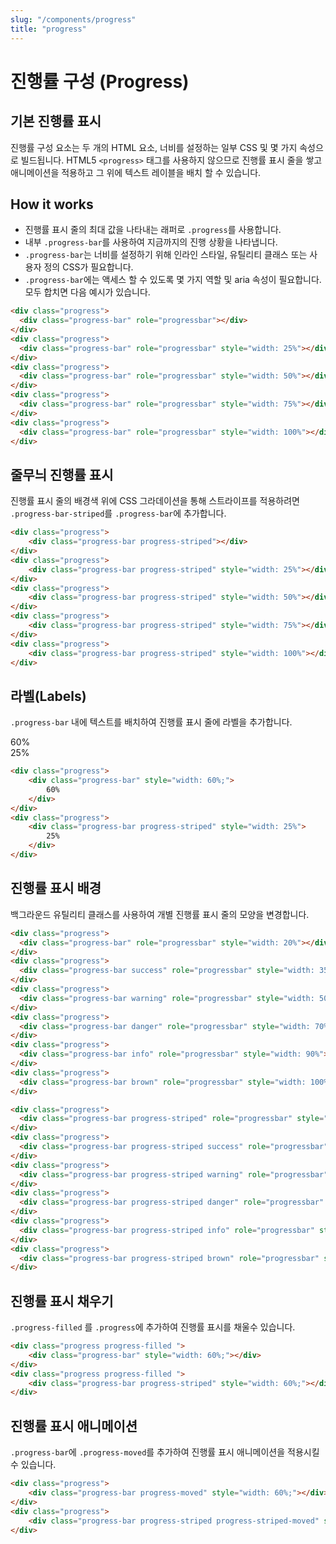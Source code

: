 ```yaml
---
slug: "/components/progress"
title: "progress"
---
```


# 진행률 구성 (Progress)

## 기본 진행률 표시
진행률 구성 요소는 두 개의 HTML 요소, 너비를 설정하는 일부 CSS 및 몇 가지 속성으로 빌드됩니다. HTML5 ```<progress>``` 태그를 사용하지 않으므로 진행률 표시 줄을 쌓고 애니메이션을 적용하고 그 위에 텍스트 레이블을 배치 할 수 있습니다.

## How it works
* 진행률 표시 줄의 최대 값을 나타내는 래퍼로 ```.progress```를 사용합니다.
* 내부 ```.progress-bar```를 사용하여 지금까지의 진행 상황을 나타냅니다.
* ```.progress-bar```는 너비를 설정하기 위해 인라인 스타일, 유틸리티 클래스 또는 사용자 정의 CSS가 필요합니다.
* ```.progress-bar```에는 액세스 할 수 있도록 몇 가지 역할 및 aria 속성이 필요합니다. <br>
모두 합치면 다음 예시가 있습니다.

<div class="card">
<div class="card-body">

<div class="progress">
  <div class="progress-bar" role="progressbar"></div>
</div>
<div class="progress">
  <div class="progress-bar" role="progressbar" style="width: 25%"></div>
</div>
<div class="progress">
  <div class="progress-bar" role="progressbar" style="width: 50%"></div>
</div>
<div class="progress">
  <div class="progress-bar" role="progressbar" style="width: 75%"></div>
</div>
<div class="progress">
  <div class="progress-bar" role="progressbar" style="width: 100%"></div>
</div>
</div>

```html
<div class="progress">
  <div class="progress-bar" role="progressbar"></div>
</div>
<div class="progress">
  <div class="progress-bar" role="progressbar" style="width: 25%"></div>
</div>
<div class="progress">
  <div class="progress-bar" role="progressbar" style="width: 50%"></div>
</div>
<div class="progress">
  <div class="progress-bar" role="progressbar" style="width: 75%"></div>
</div>
<div class="progress">
  <div class="progress-bar" role="progressbar" style="width: 100%"></div>
</div>
```
</div>

## 줄무늬 진행률 표시
진행률 표시 줄의 배경색 위에 CSS 그라데이션을 통해 스트라이프를 적용하려면 ```.progress-bar-striped```를 ```.progress-bar```에 추가합니다.
<div class="card">
<div class="card-body">
<div class="progress">
<div class="progress-bar progress-striped">
</div>
</div>
<div class="progress">
<div class="progress-bar progress-striped" style="width: 25%">
</div>
</div>
<div class="progress">
<div class="progress-bar progress-striped" style="width: 50%">
</div>
</div>
<div class="progress">
<div class="progress-bar progress-striped" style="width: 75%">
</div>
</div>
<div class="progress">
<div class="progress-bar progress-striped" style="width: 100%">
</div>
</div>
</div>

```html
<div class="progress">
	<div class="progress-bar progress-striped"></div>
</div>
<div class="progress">
	<div class="progress-bar progress-striped" style="width: 25%"></div>
</div>
<div class="progress">
	<div class="progress-bar progress-striped" style="width: 50%"></div>
</div>
<div class="progress">
	<div class="progress-bar progress-striped" style="width: 75%"></div>
</div>
<div class="progress">
	<div class="progress-bar progress-striped" style="width: 100%"></div>
</div>
```
</div>

## 라벨(Labels)
```.progress-bar``` 내에 텍스트를 배치하여 진행률 표시 줄에 라벨을 추가합니다.
<div class="card">
<div class="card-body">
<div class="progress">
<div class="progress-bar" style="width: 60%;">
	60%
</div>
</div>
<div class="progress">
<div class="progress-bar progress-striped" style="width: 25%">
	25%
</div>
</div>
</div>

```html
<div class="progress">
	<div class="progress-bar" style="width: 60%;">
		60%
	</div>
</div>
<div class="progress">
	<div class="progress-bar progress-striped" style="width: 25%">
		25%
	</div>
</div>
```
</div>

## 진행률 표시 배경
백그라운드 유틸리티 클래스를 사용하여 개별 진행률 표시 줄의 모양을 변경합니다.
<div class="card">
<div class="card-body">
<div class="progress">
  <div class="progress-bar" role="progressbar" style="width: 20%"></div>
</div>
<div class="progress">
  <div class="progress-bar success" role="progressbar" style="width: 35%"></div>
</div>
<div class="progress">
  <div class="progress-bar warning" role="progressbar" style="width: 50%"></div>
</div>
<div class="progress">
  <div class="progress-bar danger" role="progressbar" style="width: 70%"></div>
</div>
<div class="progress">
  <div class="progress-bar info" role="progressbar" style="width: 90%"></div>
</div>
<div class="progress">
  <div class="progress-bar brown" role="progressbar" style="width: 100%"></div>
</div>
</div>

``` html
<div class="progress">
  <div class="progress-bar" role="progressbar" style="width: 20%"></div>
</div>
<div class="progress">
  <div class="progress-bar success" role="progressbar" style="width: 35%"></div>
</div>
<div class="progress">
  <div class="progress-bar warning" role="progressbar" style="width: 50%"></div>
</div>
<div class="progress">
  <div class="progress-bar danger" role="progressbar" style="width: 70%"></div>
</div>
<div class="progress">
  <div class="progress-bar info" role="progressbar" style="width: 90%"></div>
</div>
<div class="progress">
  <div class="progress-bar brown" role="progressbar" style="width: 100%"></div>
</div>
```
<div class="card-body">
<div class="progress">
  <div class="progress-bar progress-striped" role="progressbar" style="width: 15%"></div>
</div>
<div class="progress">
  <div class="progress-bar progress-striped success" role="progressbar" style="width: 25%"></div>
</div>
<div class="progress">
  <div class="progress-bar progress-striped warning" role="progressbar" style="width: 40%"></div>
</div>
<div class="progress">
  <div class="progress-bar progress-striped danger" role="progressbar" style="width: 55%"></div>
</div>
<div class="progress">
  <div class="progress-bar progress-striped info" role="progressbar" style="width: 70%"></div>
</div>
<div class="progress">
  <div class="progress-bar progress-striped brown" role="progressbar" style="width: 85%"></div>
</div>
<div class="progress">
  <div class="progress-bar progress-striped primary" role="progressbar" style="width: 100%"></div>
</div>
</div>

```html
<div class="progress">
  <div class="progress-bar progress-striped" role="progressbar" style="width: 15%"></div>
</div>
<div class="progress">
  <div class="progress-bar progress-striped success" role="progressbar" style="width: 25%"></div>
</div>
<div class="progress">
  <div class="progress-bar progress-striped warning" role="progressbar" style="width: 40%"></div>
</div>
<div class="progress">
  <div class="progress-bar progress-striped danger" role="progressbar" style="width: 55%"></div>
</div>
<div class="progress">
  <div class="progress-bar progress-striped info" role="progressbar" style="width: 70%"></div>
</div>
<div class="progress">
  <div class="progress-bar progress-striped brown" role="progressbar" style="width: 100%"></div>
</div>
```
</div>

## 진행률 표시 채우기
```.progress-filled``` 를 ```.progress```에 추가하여 진행률 표시를 채울수 있습니다.
<div class="card">
<div class="card-body">
<div class="progress progress-filled ">
	<div class="progress-bar" style="width: 60%;"></div>
</div>
<div class="progress progress-filled ">
	<div class="progress-bar progress-striped" style="width: 60%;"></div>
</div>
</div>

```html
<div class="progress progress-filled ">
	<div class="progress-bar" style="width: 60%;"></div>
</div>
<div class="progress progress-filled ">
	<div class="progress-bar progress-striped" style="width: 60%;"></div>
</div>
```
</div>

## 진행률 표시 애니메이션
```.progress-bar```에  ```.progress-moved```를 추가하여 진행률 표시 애니메이션을 적용시킬 수 있습니다.
<div class="card">
<div class="card-body">
<div class="progress">
	<div class="progress-bar progress-moved" style="width: 60%;"></div>
</div>
<div class="progress">
	<div class="progress-bar progress-striped progress-striped-moved" style="width: 60%;"></div>
</div>
</div>

```html
<div class="progress">
	<div class="progress-bar progress-moved" style="width: 60%;"></div>
</div>
<div class="progress">
	<div class="progress-bar progress-striped progress-striped-moved" style="width: 60%;"></div>
</div>
```
</div>



